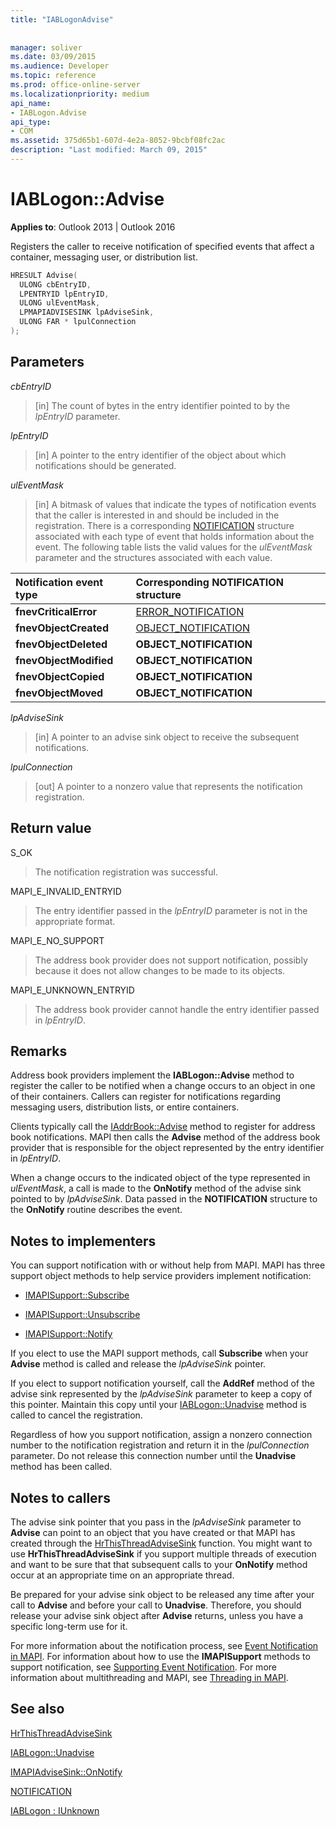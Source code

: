 ```yaml
---
title: "IABLogonAdvise"
 
 
manager: soliver
ms.date: 03/09/2015
ms.audience: Developer
ms.topic: reference
ms.prod: office-online-server
ms.localizationpriority: medium
api_name:
- IABLogon.Advise
api_type:
- COM
ms.assetid: 375d65b1-607d-4e2a-8052-9bcbf08fc2ac
description: "Last modified: March 09, 2015"
---
```


# IABLogon::Advise

  
  
**Applies to**: Outlook 2013 | Outlook 2016 
  
Registers the caller to receive notification of specified events that affect a container, messaging user, or distribution list.
  
```cpp
HRESULT Advise(
  ULONG cbEntryID,
  LPENTRYID lpEntryID,
  ULONG ulEventMask,
  LPMAPIADVISESINK lpAdviseSink,
  ULONG FAR * lpulConnection
);
```

## Parameters

 _cbEntryID_
  
> [in] The count of bytes in the entry identifier pointed to by the  _lpEntryID_ parameter. 
    
 _lpEntryID_
  
> [in] A pointer to the entry identifier of the object about which notifications should be generated.
    
 _ulEventMask_
  
> [in] A bitmask of values that indicate the types of notification events that the caller is interested in and should be included in the registration. There is a corresponding [NOTIFICATION](notification.md) structure associated with each type of event that holds information about the event. The following table lists the valid values for the  _ulEventMask_ parameter and the structures associated with each value. 
    
|**Notification event type**|**Corresponding **NOTIFICATION** structure**|
|:-----|:-----|
|**fnevCriticalError** <br/> |[ERROR_NOTIFICATION](error_notification.md) <br/> |
|**fnevObjectCreated** <br/> |[OBJECT_NOTIFICATION](object_notification.md) <br/> |
|**fnevObjectDeleted** <br/> |**OBJECT_NOTIFICATION** <br/> |
|**fnevObjectModified** <br/> |**OBJECT_NOTIFICATION** <br/> |
|**fnevObjectCopied** <br/> |**OBJECT_NOTIFICATION** <br/> |
|**fnevObjectMoved** <br/> |**OBJECT_NOTIFICATION** <br/> |
   
 _lpAdviseSink_
  
> [in] A pointer to an advise sink object to receive the subsequent notifications.
    
 _lpulConnection_
  
> [out] A pointer to a nonzero value that represents the notification registration.
    
## Return value

S_OK 
  
> The notification registration was successful.
    
MAPI_E_INVALID_ENTRYID 
  
> The entry identifier passed in the _lpEntryID_ parameter is not in the appropriate format. 
    
MAPI_E_NO_SUPPORT 
  
> The address book provider does not support notification, possibly because it does not allow changes to be made to its objects.
    
MAPI_E_UNKNOWN_ENTRYID 
  
> The address book provider cannot handle the entry identifier passed in  _lpEntryID_.
    
## Remarks

Address book providers implement the **IABLogon::Advise** method to register the caller to be notified when a change occurs to an object in one of their containers. Callers can register for notifications regarding messaging users, distribution lists, or entire containers. 
  
Clients typically call the [IAddrBook::Advise](iaddrbook-advise.md) method to register for address book notifications. MAPI then calls the **Advise** method of the address book provider that is responsible for the object represented by the entry identifier in  _lpEntryID_.
  
When a change occurs to the indicated object of the type represented in  _ulEventMask_, a call is made to the **OnNotify** method of the advise sink pointed to by  _lpAdviseSink_. Data passed in the **NOTIFICATION** structure to the **OnNotify** routine describes the event. 
  
## Notes to implementers

You can support notification with or without help from MAPI. MAPI has three support object methods to help service providers implement notification:
  
- [IMAPISupport::Subscribe](imapisupport-subscribe.md)
    
- [IMAPISupport::Unsubscribe](imapisupport-unsubscribe.md)
    
- [IMAPISupport::Notify](imapisupport-notify.md)
    
If you elect to use the MAPI support methods, call **Subscribe** when your **Advise** method is called and release the  _lpAdviseSink_ pointer. 
  
If you elect to support notification yourself, call the **AddRef** method of the advise sink represented by the  _lpAdviseSink_ parameter to keep a copy of this pointer. Maintain this copy until your [IABLogon::Unadvise](iablogon-unadvise.md) method is called to cancel the registration. 
  
Regardless of how you support notification, assign a nonzero connection number to the notification registration and return it in the  _lpulConnection_ parameter. Do not release this connection number until the **Unadvise** method has been called. 
  
## Notes to callers

The advise sink pointer that you pass in the  _lpAdviseSink_ parameter to **Advise** can point to an object that you have created or that MAPI has created through the [HrThisThreadAdviseSink](hrthisthreadadvisesink.md) function. You might want to use **HrThisThreadAdviseSink** if you support multiple threads of execution and want to be sure that that subsequent calls to your **OnNotify** method occur at an appropriate time on an appropriate thread. 
  
Be prepared for your advise sink object to be released any time after your call to **Advise** and before your call to **Unadvise**. Therefore, you should release your advise sink object after **Advise** returns, unless you have a specific long-term use for it. 
  
For more information about the notification process, see [Event Notification in MAPI](event-notification-in-mapi.md). For information about how to use the **IMAPISupport** methods to support notification, see [Supporting Event Notification](supporting-event-notification.md). For more information about multithreading and MAPI, see [Threading in MAPI](threading-in-mapi.md).
  
## See also



[HrThisThreadAdviseSink](hrthisthreadadvisesink.md)
  
[IABLogon::Unadvise](iablogon-unadvise.md)
  
[IMAPIAdviseSink::OnNotify](imapiadvisesink-onnotify.md)
  
[NOTIFICATION](notification.md)
  
[IABLogon : IUnknown](iablogoniunknown.md)

